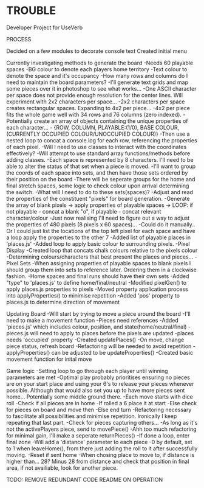 # TROUBLE
 Developer Project for UseVerb


PROCESS

Decided on a few modules to decorate console text
Created initial menu

Currently investigating methods to generate the board
	-Needs 60 playable spaces
 		-BG colour to denote each players home territory
 		-Text colour to denote the space and it's occupancy
	-How many rows and columns do I need to maintain the board parameters?
		-I'll generate text grids and map some pieces over it in photoshop to see what works...
		-One ASCII character per space does not provide enough resolution for the center lines. Will experiment with 2x2 characters per space...
		-2x2 characters per space creates rectangular spaces. Expanding to 4x2 per piece...
		-4x2 per piece fits the whole game well with 34 rows and 76 columns (zero indexed).
	-Potentially create an array of objects containing the unique properties of each character...
		- {ROW, COLUMN, PLAYABLE:(1/0), BASE COLOUR, (CURRENTLY OCCUPIED COLOUR/UNOCCUPIED COLOUR)}
		-Then use a nested loop to concat a console.log for each row, referencing the properties of each pixel.
		-Will I need to use classes to interact with the coordinates effectively?
			-Will attempt to use standard array functions/methods before adding classes.
		-Each space is represented by 8 characters. I'll need to be able to alter the status of that set when a piece is moved.
		-I'll want to group the coords of each space into sets, and then have those sets ordered by their position on the board
			-There will be seperate groups for the home and final stretch spaces, some logic to check colour upon arrival determining the switch.
		-What will I need to do to these sets(spaces)?
			-Adjust and read the properties of the constituent "pixels" for board generation.
	-Generate the array of blank pixels -> apply properties of playable spaces -> LOOP: if not playable - concat a blank "o", if playable - concat relevant character/colour
		-Just now realising I'll need to figure out a way to adjust the properties of 480 pixels (8 pixels x 60 spaces)...
			-Could do it manually.. Or I could just list the locations of the top left pixel for each space and have a loop apply the properties to the other 7
				-Added list of playable places in 'places.js'
				-Added loop to apply basic colour to surrounding pixels.
	-Pixel Display
		-Created loop that concats chalk colours relative to the pixels colour
		-Determining colours/characters that best present the places and pieces...
	-Pixel Sets
		-When assigning properties of playable spaces to blank pixels I should group them into sets to reference later. Ordering them in a clockwise fashion.
		-Home spaces and final runs should have their own sets
			-Added "type" to 'places.js' to define home/final/neutral
			-Modified pixelGen() to apply places.js properties to pixels
		 		-Moved property application process into applyProperties() to minimise repetition
		-Added 'pos' property to places.js to determine direction of movement

Updating Board
	-Will start by trying to move a piece around the board
		-I'll need to make a movement function
			-Pieces need references
				-Added 'pieces.js' which includes colour, position, and state(home/neutral/final)
				-pieces.js will need to apply to places before the pixels are updated
					-places needs 'occupied' property
					-Created updatePlaces()
			-On move, change piece status, refresh board
		-Refactoring will be needed to avoid repetition
			-applyProperties() can be adjusted to be updateProperties()
	-Created basic movement function for inital move

Game logic
	-Setting loop to go through each player until winning parameters are met
	-Optimal play probably prioritises ensuring no pieces are on your start place and using your 6's to release your pieces whenever possible. Although that would also set you up to have more pieces sent home... Potentially some middle ground there.
		-Each move starts with dice roll
		-Check if all pieces are in home
			-If rolled a 6 place it at start
			-Else check for pieces on board and move then
			-Else end turn
	-Refactoring necessary to fascilitate all possibilities and minimise repetition. Ironically I keep repeating that last part.
	-Check for pieces capturing others...
		-As long as it's not the activePlayers piece, send to movePiece()
			-Ahh too much refactoring for minimal gain, I'll make a seperate returnPieces()
	-If done a loop, enter final zone
		-Will add a 'distance' parameter to each piece
		 	-0 by default, set to 1 when leaveHome(), from there just adding the roll to it after successfully moving.
			-Reset if sent home
			-When chosing place to move to, if distance is higher than... 28? Minus 28 from distance and check that position in final area, if not availiable, look for another piece.

TODO:
REMOVE REDUNDANT CODE
README ON OPERATION